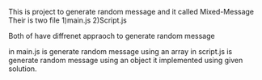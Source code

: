 This is project to generate random message and it called Mixed-Message
Their is two file 1)main.js
                  2)Script.js

Both of have diffrenet appraoch to generate random message

in main.js is generate random message using an array
in script.js is generate random message using an object it implemented using given solution.

